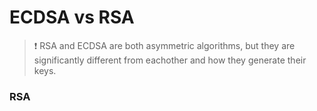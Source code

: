 # ECDSA vs RSA

> ❗ RSA and ECDSA are both asymmetric algorithms, but they are significantly different from eachother and how they generate their keys.

### RSA
